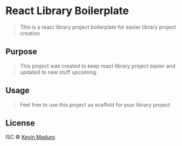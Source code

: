 # React Library Boilerplate

> This is a react library project boilerplate for easier library project creation

## Purpose

> This project was created to keep react library project easier and updated to new stuff upcoming.

## Usage

> Feel free to use this project as scaffold for your library project

## License

ISC © [Kevin  Maduro](https://github.com/kcsmad)
